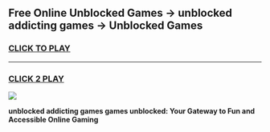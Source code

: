 
## Free Online Unblocked Games → unblocked addicting games → Unblocked Games
<h3>
<a href="https://premium.freeplayer.one?title=unblocked_addicting_games&ref=21F">CLICK TO PLAY</a></h3>
<hr>

<h3>
<a href="https://premium.freeplayer.one?title=unblocked_addicting_games&ref=21F">CLICK 2 PLAY</a>
  
</h3>

<a href="https://premium.freeplayer.one?title=unblocked_addicting_games&ref=21F/"><img src="https://clearcache.store/games.png"></a>


**unblocked addicting games games unblocked: Your Gateway to Fun and Accessible Online Gaming**
